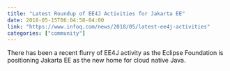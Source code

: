 ```yaml
---
title: "Latest Roundup of EE4J Activities for Jakarta EE"
date: 2018-05-15T06:04:58-04:00
link: "https://www.infoq.com/news/2018/05/latest-ee4j-activities"
categories: ["community"]
---
```


There has been a recent flurry of EE4J activity as the Eclipse Foundation is positioning Jakarta EE as the new home for cloud native Java.
